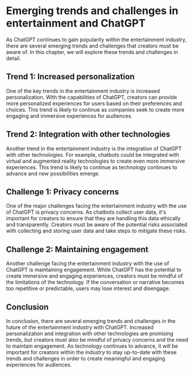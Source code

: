 Emerging trends and challenges in entertainment and ChatGPT
=====================================================================================================================

As ChatGPT continues to gain popularity within the entertainment industry, there are several emerging trends and challenges that creators must be aware of. In this chapter, we will explore these trends and challenges in detail.

Trend 1: Increased personalization
----------------------------------

One of the key trends in the entertainment industry is increased personalization. With the capabilities of ChatGPT, creators can provide more personalized experiences for users based on their preferences and choices. This trend is likely to continue as companies seek to create more engaging and immersive experiences for audiences.

Trend 2: Integration with other technologies
--------------------------------------------

Another trend in the entertainment industry is the integration of ChatGPT with other technologies. For example, chatbots could be integrated with virtual and augmented reality technologies to create even more immersive experiences. This trend is likely to continue as technology continues to advance and new possibilities emerge.

Challenge 1: Privacy concerns
-----------------------------

One of the major challenges facing the entertainment industry with the use of ChatGPT is privacy concerns. As chatbots collect user data, it's important for creators to ensure that they are handling this data ethically and transparently. Creators must be aware of the potential risks associated with collecting and storing user data and take steps to mitigate these risks.

Challenge 2: Maintaining engagement
-----------------------------------

Another challenge facing the entertainment industry with the use of ChatGPT is maintaining engagement. While ChatGPT has the potential to create immersive and engaging experiences, creators must be mindful of the limitations of the technology. If the conversation or narrative becomes too repetitive or predictable, users may lose interest and disengage.

Conclusion
----------

In conclusion, there are several emerging trends and challenges in the future of the entertainment industry with ChatGPT. Increased personalization and integration with other technologies are promising trends, but creators must also be mindful of privacy concerns and the need to maintain engagement. As technology continues to advance, it will be important for creators within the industry to stay up-to-date with these trends and challenges in order to create meaningful and engaging experiences for audiences.
